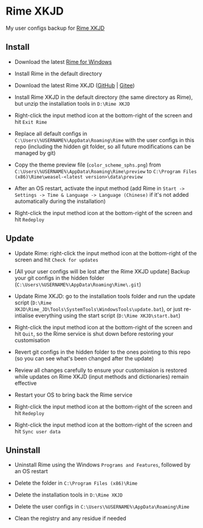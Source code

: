 # Rime XKJD

My user configs backup for [Rime XKJD](https://xkinput.gitee.io/)

## Install

- Download the latest [Rime for Windows](https://github.com/rime/weasel/releases/latest)

- Install Rime in the default directory

- Download the latest Rime XKJD ([GitHub](https://github.com/xkinput/Rime_JD) | [Gitee](https://gitee.com/xkinput/Rime_JD))

- Install Rime XKJD in the default directory (the same directory as Rime), but unzip the installation tools in `D:\Rime XKJD`

- Right-click the input method icon at the bottom-right of the screen and hit `Exit Rime`

- Replace all default configs in `C:\Users\%USERNAME%\AppData\Roaming\Rime` with the user configs in this repo (including the hidden git folder, so all future modifications can be managed by git)

- Copy the theme preview file (`color_scheme_sphs.png`) from `C:\Users\%USERNAME%\AppData\Roaming\Rime\preview` to `C:\Program Files (x86)\Rime\weasel-<latest version>\data\preview`

- After an OS restart, activate the input method (add Rime in `Start -> Settings -> Time & Language -> Language (Chinese)` if it's not added automatically during the installation)

- Right-click the input method icon at the bottom-right of the screen and hit `Redeploy`

## Update

- Update Rime: right-click the input method icon at the bottom-right of the screen and hit `Check for updates`

- [All your user configs will be lost after the Rime XKJD update] Backup your git configs in the hidden folder (`C:\Users\%USERNAME%\AppData\Roaming\Rime\.git`)

- Update Rime XKJD: go to the installation tools folder and run the update script (`D:\Rime XKJD\Rime_JD\Tools\SystemTools\WindowsTools\update.bat`), or just re-intialise everything using the start script (`D:\Rime XKJD\start.bat`)

- Right-click the input method icon at the bottom-right of the screen and hit `Quit`, so the Rime service is shut down before restoring your customisation

- Revert git configs in the hidden folder to the ones pointing to this repo (so you can see what's been changed after the update)

- Review all changes carefully to ensure your customisaion is restored while updates on Rime XKJD (input methods and dictionaries) remain effective

- Restart your OS to bring back the Rime service

- Right-click the input method icon at the bottom-right of the screen and hit `Redeploy`

- Right-click the input method icon at the bottom-right of the screen and hit `Sync user data`

## Uninstall

- Uninstall Rime using the Windows `Programs and Features`, followed by an OS restart

- Delete the folder in `C:\Program Files (x86)\Rime`

- Delete the installation tools in `D:\Rime XKJD`

- Delete the user configs in `C:\Users\%USERNAME%\AppData\Roaming\Rime`

- Clean the registry and any residue if needed
